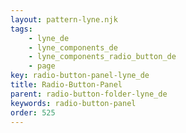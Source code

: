 ```yaml
---
layout: pattern-lyne.njk
tags: 
    - lyne_de
    - lyne_components_de
    - lyne_components_radio_button_de
    - page
key: radio-button-panel-lyne_de
title: Radio-Button-Panel
parent: radio-button-folder-lyne_de
keywords: radio-button-panel
order: 525
---
```

